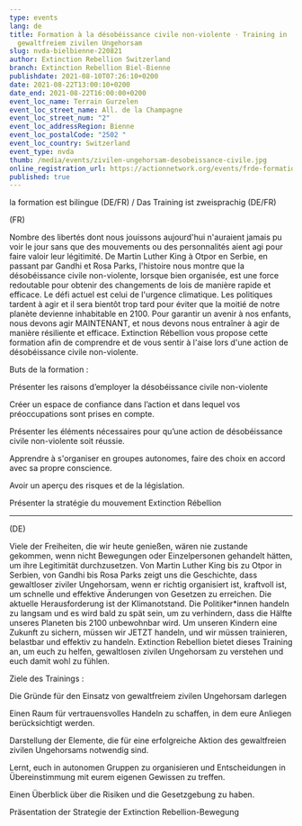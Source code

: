```yaml
---
type: events
lang: de
title: Formation à la désobéissance civile non-violente · Training in
  gewaltfreiem zivilen Ungehorsam
slug: nvda-bielbienne-220821
author: Extinction Rebellion Switzerland
branch: Extinction Rebellion Biel-Bienne
publishdate: 2021-08-10T07:26:10+0200
date: 2021-08-22T13:00:10+0200
date_end: 2021-08-22T16:00:00+0200
event_loc_name: Terrain Gurzelen
event_loc_street_name: All. de la Champagne
event_loc_street_num: "2"
event_loc_addressRegion: Bienne
event_loc_postalCode: "2502 "
event_loc_country: Switzerland
event_type: nvda
thumb: /media/events/zivilen-ungehorsam-desobeissance-civile.jpg
online_registration_url: https://actionnetwork.org/events/frde-formation-a-la-desobeissance-civile-non-violente-training-in-gewaltfreiem-zivilen-ungehorsam-2?referrer=cecile-bessire&source=direct_link
published: true
---
```

la formation est bilingue (DE/FR) / Das Training ist zweisprachig (DE/FR)

(FR)

Nombre des libertés dont nous jouissons aujourd'hui n'auraient jamais pu voir le jour sans que des mouvements ou des personnalités aient agi pour faire valoir leur légitimité. De Martin Luther King à Otpor en Serbie, en passant par Gandhi et Rosa Parks, l'histoire nous montre que la désobéissance civile non-violente, lorsque bien organisée, est une force redoutable pour obtenir des changements de lois de manière rapide et efficace. Le défi actuel est celui de l'urgence climatique. Les politiques tardent à agir et il sera bientôt trop tard pour éviter que la moitié de notre planète devienne inhabitable en 2100. Pour garantir un avenir à nos enfants, nous devons agir MAINTENANT, et nous devons nous entraîner à agir de manière résiliente et efficace. Extinction Rébellion vous propose cette formation afin de comprendre et de vous sentir à l'aise lors d'une action de désobéissance civile non-violente.

Buts de la formation :

Présenter les raisons d’employer la désobéissance civile non-violente

Créer un espace de confiance dans l’action et dans lequel vos préoccupations sont prises en compte.

Présenter les éléments nécessaires pour qu’une action de désobéissance civile non-violente soit réussie.

Apprendre à s'organiser en groupes autonomes, faire des choix en accord avec sa propre conscience.

Avoir un aperçu des risques et de la législation.

Présenter la stratégie du mouvement Extinction Rébellion

- - -

(DE)

Viele der Freiheiten, die wir heute genießen, wären nie zustande gekommen, wenn nicht Bewegungen oder Einzelpersonen gehandelt hätten, um ihre Legitimität durchzusetzen. Von Martin Luther King bis zu Otpor in Serbien, von Gandhi bis Rosa Parks zeigt uns die Geschichte, dass gewaltloser ziviler Ungehorsam, wenn er richtig organisiert ist, kraftvoll ist, um schnelle und effektive Änderungen von Gesetzen zu erreichen. Die aktuelle Herausforderung ist der Klimanotstand. Die Politiker*innen handeln zu langsam und es wird bald zu spät sein, um zu verhindern, dass die Hälfte unseres Planeten bis 2100 unbewohnbar wird. Um unseren Kindern eine Zukunft zu sichern, müssen wir JETZT handeln, und wir müssen trainieren, belastbar und effektiv zu handeln. Extinction Rebellion bietet dieses Training an, um euch zu helfen, gewaltlosen zivilen Ungehorsam zu verstehen und euch damit wohl zu fühlen.

Ziele des Trainings :

Die Gründe für den Einsatz von gewaltfreiem zivilen Ungehorsam darlegen

Einen Raum für vertrauensvolles Handeln zu schaffen, in dem eure Anliegen berücksichtigt werden.

Darstellung der Elemente, die für eine erfolgreiche Aktion des gewaltfreien zivilen Ungehorsams notwendig sind.

Lernt, euch in autonomen Gruppen zu organisieren und Entscheidungen in Übereinstimmung mit eurem eigenen Gewissen zu treffen.

Einen Überblick über die Risiken und die Gesetzgebung zu haben.

Präsentation der Strategie der Extinction Rebellion-Bewegung